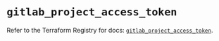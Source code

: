 # `gitlab_project_access_token`

Refer to the Terraform Registry for docs: [`gitlab_project_access_token`](https://registry.terraform.io/providers/gitlabhq/gitlab/18.2.0/docs/resources/project_access_token).
